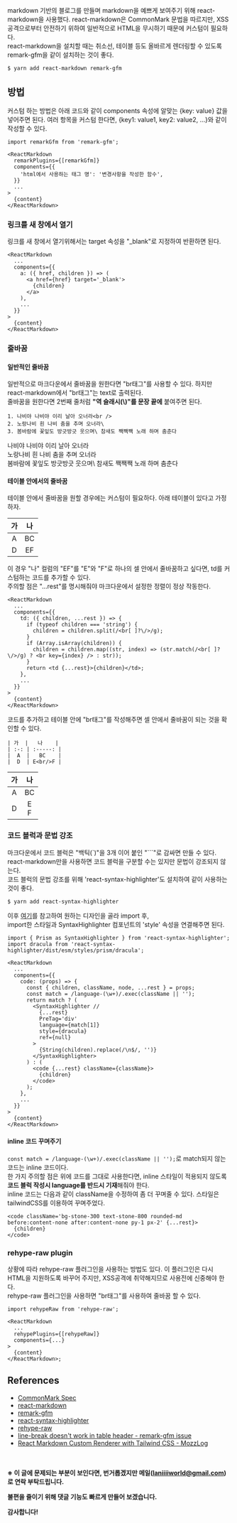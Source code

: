 markdown 기반의 블로그를 만들며 markdown을 예쁘게 보여주기 위해 react-markdown을 사용했다. react-markdown은 CommonMark 문법을 따르지만, XSS공격으로부터 안전하기 위하여 일반적으로 HTML을 무시하기 때문에 커스텀이 필요하다.\
react-markdown을 설치할 때는 취소선, 테이블 등도 올바르게 렌더링할 수 있도록 remark-gfm을 같이 설치하는 것이 좋다.

```bash
$ yarn add react-markdown remark-gfm
```

## 방법

커스텀 하는 방법은 아래 코드와 같이 components 속성에 알맞는 {key: value} 값을 넣어주면 된다.
여러 항목을 커스텀 한다면, {key1: value1, key2: value2, ...}와 같이 작성할 수 있다.

```tsx
import remarkGfm from 'remark-gfm';

<ReactMarkdown
  remarkPlugins={[remarkGfm]}
  components={{
    'html에서 사용하는 태그 명': '변경사항을 작성한 함수',
  }}
  ...
>
  {content}
</ReactMarkdown>
```

### 링크를 새 창에서 열기

링크를 새 창에서 열기위해서는 target 속성을 "\_blank"로 지정하여 반환하면 된다.

```tsx
<ReactMarkdown
  ...
  components={{
    a: ({ href, children }) => (
      <a href={href} target='_blank'>
        {children}
      </a>
    ),
    ...
  }}
>
  {content}
</ReactMarkdown>
```

### 줄바꿈

#### 일반적인 줄바꿈

일반적으로 마크다운에서 줄바꿈을 원한다면 "br태그"를 사용할 수 있다. 하지만 react-markdown에서 "br태그"는 text로 출력된다.\
줄바꿈을 원한다면 2번째 줄처럼 **"역 슬래시(\\)"를 문장 끝에** 붙여주면 된다.

```text
1. 나비야 나비야 이리 날아 오너라<br />
2. 노랑나비 흰 나비 춤을 추며 오너라\
3. 봄바람에 꽃잎도 방긋방긋 웃으며\ 참새도 짹짹짹 노래 하며 춤춘다
```

나비야 나비야 이리 날아 오너라<br />
노랑나비 흰 나비 춤을 추며 오너라\
봄바람에 꽃잎도 방긋방긋 웃으며\ 참새도 짹짹짹 노래 하며 춤춘다

#### 테이블 안에서의 줄바꿈

테이블 안에서 줄바꿈을 원할 경우에는 커스텀이 필요하다. 아래 테이블이 있다고 가정하자.

| 가  | 나  |
| :-: | :-: |
|  A  | BC  |
|  D  | EF  |

이 경우 "나" 컬럼의 "EF"를 "E"와 "F"로 하나의 셀 안에서 줄바꿈하고 싶다면, td를 커스텀하는 코드를 추가할 수 있다.\
주의할 점은 "...rest"를 명시해줘야 마크다운에서 설정한 정렬이 정상 작동한다.

```tsx
<ReactMarkdown
  ...
  components={{
    td: ({ children, ...rest }) => {
      if (typeof children === 'string') {
        children = children.split(/<br[ ]?\/>/g);
      }
      if (Array.isArray(children)) {
        children = children.map((str, index) => (str.match(/<br[ ]?\/>/g) ? <br key={index} /> : str));
      }
      return <td {...rest}>{children}</td>;
    },
    ...
  }}
>
  {content}
</ReactMarkdown>
```

코드를 추가하고 테이블 안에 "br태그"를 작성해주면 셀 안에서 줄바꿈이 되는 것을 확인할 수 있다.

```text
| 가  |   나    |
| :-: | :-----: |
|  A  |   BC    |
|  D  | E<br/>F |
```

| 가  |   나    |
| :-: | :-----: |
|  A  |   BC    |
|  D  | E<br/>F |

### 코드 블럭과 문법 강조

마크다운에서 코드 블럭은 "백틱(`)"을 3개 이어 붙인 "```"로 감싸면 만들 수 있다.\
react-markdown만을 사용하면 코드 블럭을 구분할 수는 있지만 문법이 강조되지 않는다.\
코드 블럭의 문법 강조를 위해 'react-syntax-highlighter'도 설치하여 같이 사용하는 것이 좋다.

```bash
$ yarn add react-syntax-highlighter
```

이후 [여기](https://react-syntax-highlighter.github.io/react-syntax-highlighter/demo/)를 참고하여 원하는 디자인을 골라 import 후, \
import한 스타일과 SyntaxHighlighter 컴포넌트의 'style' 속성을 연결해주면 된다.

```tsx
import { Prism as SyntaxHighlighter } from 'react-syntax-highlighter';
import dracula from 'react-syntax-highlighter/dist/esm/styles/prism/dracula';

<ReactMarkdown
  ...
  components={{
    code: (props) => {
      const { children, className, node, ...rest } = props;
      const match = /language-(\w+)/.exec(className || '');
      return match ? (
        <SyntaxHighlighter //
          {...rest}
          PreTag='div'
          language={match[1]}
          style={dracula}
          ref={null}
        >
          {String(children).replace(/\n$/, '')}
        </SyntaxHighlighter>
      ) : (
        <code {...rest} className={className}>
          {children}
        </code>
      );
    },
    ...
  }}
>
  {content}
</ReactMarkdown>
```

#### inline 코드 꾸며주기

`const match = /language-(\w+)/.exec(className || '');`로 match되지 않는 코드는 inline 코드이다.\
한 가지 주의할 점은 위에 코드를 그대로 사용한다면, inline 스타일이 적용되지 않도록 **코드 블럭 작성시 language를 반드시 기재**해줘야 한다.\
inline 코드는 다음과 같이 className을 수정하여 좀 더 꾸며줄 수 있다. 스타일은 tailwindCSS를 이용하여 꾸며주었다.

```tsx
<code className='bg-stone-300 text-stone-800 rounded-md before:content-none after:content-none py-1 px-2' {...rest}>
  {children}
</code>
```

### rehype-raw plugin

상황에 따라 rehype-raw 플러그인을 사용하는 방법도 있다. 이 플러그인은 다시 HTML을 지원하도록 바꾸어 주지만, XSS공격에 취약해지므로 사용전에 신중해야 한다.\
rehype-raw 플러그인을 사용하면 "br태그"를 사용하여 줄바꿈 할 수 있다.

```tsx
import rehypeRaw from 'rehype-raw';

<ReactMarkdown
  ...
  rehypePlugins={[rehypeRaw]}
  components={...}
>
  {content}
</ReactMarkdown>;
```

## References

- [CommonMark Spec](https://spec.commonmark.org/0.30/#html-blocks)
- [react-markdown](https://github.com/remarkjs/react-markdown)
- [remark-gfm](https://github.com/remarkjs/remark-gfm)
- [react-syntax-highlighter](https://github.com/react-syntax-highlighter/react-syntax-highlighter)
- [rehype-raw](https://github.com/rehypejs/rehype-react)
- [line-break doesn't work in table header - remark-gfm issue](https://github.com/remarkjs/remark-gfm/issues/40)
- [React Markdown Custom Renderer with Tailwind CSS - MozzLog](https://www.mozzlog.com/blog/react-markdown-custom-renderer)

\
\
**※ 이 글에 문제되는 부분이 보인다면, 번거롭겠지만 메일(laniiiiworld@gmail.com)로 연락 부탁드립니다.**

**불편을 줄이기 위해 댓글 기능도 빠르게 만들어 보겠습니다.**

**감사합니다!**
